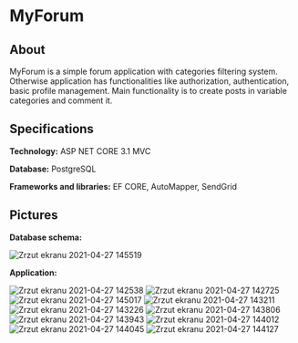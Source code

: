 # MyForum
## About
  MyForum is a simple forum application with categories filtering system. Otherwise application has functionalities like authorization, authentication, basic profile management.
  Main functionality is to create posts in variable categories and comment it.
  
## Specifications

**Technology:** ASP NET CORE 3.1 MVC

**Database:** PostgreSQL

**Frameworks and libraries:** EF CORE, AutoMapper, SendGrid

## Pictures

**Database schema:**

![Zrzut ekranu 2021-04-27 145519](https://user-images.githubusercontent.com/56251114/117057549-de4a4c00-ad1d-11eb-9f90-5be3b2b5aab0.png)

**Application:**

![Zrzut ekranu 2021-04-27 142538](https://user-images.githubusercontent.com/56251114/117057767-236e7e00-ad1e-11eb-93d7-49d5ade5d12d.png)
![Zrzut ekranu 2021-04-27 142725](https://user-images.githubusercontent.com/56251114/117057770-24071480-ad1e-11eb-8230-9bd71cb253ee.png)
![Zrzut ekranu 2021-04-27 145017](https://user-images.githubusercontent.com/56251114/117057772-249fab00-ad1e-11eb-902f-8afabeca8319.png)
![Zrzut ekranu 2021-04-27 143211](https://user-images.githubusercontent.com/56251114/117057782-28333200-ad1e-11eb-8f5a-3061eb904d33.png)
![Zrzut ekranu 2021-04-27 143226](https://user-images.githubusercontent.com/56251114/117057786-29645f00-ad1e-11eb-8ca7-7248136c39ef.png)
![Zrzut ekranu 2021-04-27 143806](https://user-images.githubusercontent.com/56251114/117057788-29645f00-ad1e-11eb-9748-485e15607282.png)
![Zrzut ekranu 2021-04-27 143943](https://user-images.githubusercontent.com/56251114/117057790-29645f00-ad1e-11eb-80bb-ed20e08f5f6b.png)
![Zrzut ekranu 2021-04-27 144012](https://user-images.githubusercontent.com/56251114/117057794-29fcf580-ad1e-11eb-889f-46782a7461fc.png)
![Zrzut ekranu 2021-04-27 144045](https://user-images.githubusercontent.com/56251114/117057799-29fcf580-ad1e-11eb-9843-82a6f8c68b65.png)
![Zrzut ekranu 2021-04-27 144127](https://user-images.githubusercontent.com/56251114/117057801-2a958c00-ad1e-11eb-94d1-b23bb20df40b.png)
